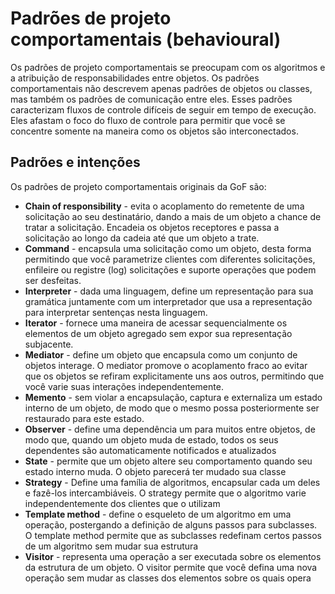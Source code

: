 # Padrões de projeto comportamentais (behavioural)

Os padrões de projeto comportamentais se preocupam com os algoritmos e a atribuição de responsabilidades entre objetos. Os padrões comportamentais não descrevem apenas padrões de objetos ou classes, mas também os padrões de comunicação entre eles. Esses padrões caracterizam fluxos de controle difíceis de seguir em tempo de execução. Eles afastam o foco do fluxo de controle para permitir que você se concentre somente na maneira como os objetos são interconectados.

## Padrões e intenções

Os padrões de projeto comportamentais originais da GoF são:

- **Chain of responsibility** - evita o acoplamento do remetente de uma solicitação ao seu destinatário, dando a mais de um objeto a chance de tratar a solicitação. Encadeia os objetos receptores e passa a solicitação ao longo da cadeia até que um objeto a trate.
- **Command** - encapsula uma solicitação como um objeto, desta forma permitindo que você parametrize clientes com diferentes solicitações, enfileire ou registre (log) solicitações e suporte operações que podem ser desfeitas.
- **Interpreter** - dada uma linguagem, define um representação para sua gramática juntamente com um interpretador que usa a representação para interpretar sentenças nesta linguagem.
- **Iterator** - fornece uma maneira de acessar sequencialmente os elementos de um objeto agregado sem expor sua representação subjacente.
- **Mediator** - define um objeto que encapsula como um conjunto de objetos interage. O mediator promove o acoplamento fraco ao evitar que os objetos se refiram explicitamente uns aos outros, permitindo que você varie suas interações independentemente.
- **Memento** - sem violar a encapsulação, captura e externaliza um estado interno de um objeto, de modo que o mesmo possa posteriormente ser restaurado para este estado.
- **Observer** - define uma dependência um para muitos entre objetos, de modo que, quando um objeto muda de estado, todos os seus dependentes são automaticamente notificados e atualizados
- **State** - permite que um objeto altere seu comportamento quando seu estado interno muda. O objeto parecerá ter mudado sua classe
- **Strategy** - Define uma família de algoritmos, encapsular cada um deles e fazê-los intercambiáveis. O strategy permite que o algoritmo varie independentemente dos clientes que o utilizam
- **Template method** - define o esqueleto de um algoritmo em uma operação, postergando a definição de alguns passos para subclasses. O template method permite que as subclasses redefinam certos passos de um algoritmo sem mudar sua estrutura
- **Visitor** - representa uma operação a ser executada sobre os elementos da estrutura de um objeto. O visitor permite que você defina uma nova operação sem mudar as classes dos elementos sobre os quais opera
